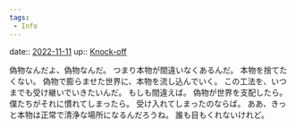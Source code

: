 ```yaml
---
tags:
 - Info
---
```


date:: [2022-11-11](Daily_Note/2022-11-11.md)
up:: [Knock-off](../Bar/Novel/Topics/Knock-off.md)

偽物なんだよ、偽物なんだ。
つまり本物が間違いなくあるんだ。
本物を捨てたくない。
偽物で膨らませた世界に、本物を流し込んでいく。
この工法を、いつまでも受け継いでいきたいんだ。
もしも間違えば。
偽物が世界を支配したら。
僕たちがそれに慣れてしまったら。
受け入れてしまったのならば。
ああ、きっと本物は正常で清浄な場所になるんだろうね。
誰も目もくれないけれど。